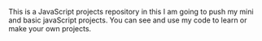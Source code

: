 This is a JavaScript projects repository in this I am going to push my mini and basic javaScript projects.
You can see and use my code to learn or make your own projects.
